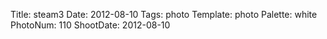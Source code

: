 Title: steam3
Date: 2012-08-10
Tags: photo
Template: photo
Palette: white
PhotoNum: 110
ShootDate: 2012-08-10
